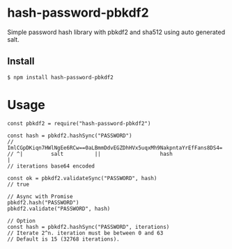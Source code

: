 # hash-password-pbkdf2
Simple password hash library with pbkdf2 and sha512 using auto generated salt.

## Install

    $ npm install hash-password-pbkdf2

# Usage

    const pbkdf2 = require("hash-password-pbkdf2")
    
    const hash = pbkdf2.hashSync("PASSWORD")
    // ImlCGpDKiqn7HWlNgEe6RCw==0aLBmmDdvEGZDhHVx5uqxMh9NakpntaYrEfFans8DS4=
    // ^|         salt          ||                   hash                  |
    // iterations base64 encoded
    
    const ok = pbkdf2.validateSync("PASSWORD", hash)
    // true
    
    // Async with Promise
    pbkdf2.hash("PASSWORD")
    pbkdf2.validate("PASSWORD", hash)
    
    // Option
    const hash = pbkdf2.hashSync("PASSWORD", iterations)
    // Iterate 2^n. iteration must be between 0 and 63
    // Default is 15 (32768 iterations).


